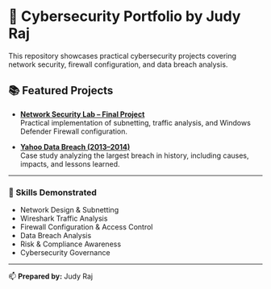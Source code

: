 # 🧩 Cybersecurity Portfolio by Judy Raj

This repository showcases practical cybersecurity projects covering network security, firewall configuration, and data breach analysis.

## 📚 Featured Projects

- **[Network Security Lab – Final Project](./network-security-lab-final-project/)**  
  Practical implementation of subnetting, traffic analysis, and Windows Defender Firewall configuration.

- **[Yahoo Data Breach (2013–2014)](./yahoo-data-breach-2013-2014/)**  
  Case study analyzing the largest breach in history, including causes, impacts, and lessons learned.

---

### 🧠 Skills Demonstrated
- Network Design & Subnetting  
- Wireshark Traffic Analysis  
- Firewall Configuration & Access Control  
- Data Breach Analysis  
- Risk & Compliance Awareness  
- Cybersecurity Governance  

---

📫 **Prepared by:** Judy Raj
